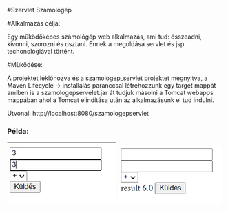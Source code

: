 #Szervlet Számológép

#Alkalmazás célja:

Egy működőképes számológép web alkalmazás, ami tud: összeadni, kivonni, szorozni és osztani. Ennek a megoldása servlet és jsp techonológiával történt.

#Mükődése:

A projektet leklónozva és a szamologep_servlet projektet megnyitva, a Maven Lifecycle -> installálás paranccsal létrehozzunk egy target mappát amiben is a szamologepservelet.jar át tudjuk másolni a Tomcat webapps mappában ahol a Tomcat elindítása után az alkalmazásunk el tud indulni.

Útvonal: http://localhost:8080/szamologepservlet   

### Példa:

![alt text](img/e1.PNG) 
![alt text](img/e2.PNG)

